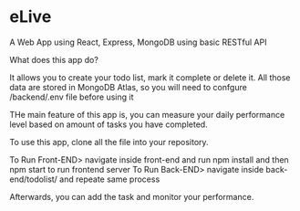 # eLive
A Web App using React, Express, MongoDB using basic RESTful API

What does this app do?

It allows you to create your todo list, mark it complete or delete it. All those data are stored in MongoDB Atlas, so you will need to confgure /backend/.env file before using it

THe main feature of this app is, you can measure your daily performance level based on amount of tasks you have completed. 

To use this app, clone all the file into your repository.

To Run Front-END>
                navigate inside front-end and run npm install and then npm start to run frontend server
To Run Back-END>
                navigate inside back-end/todolist/ and repeate same process
                
Afterwards, you can add the task and monitor your performance.
